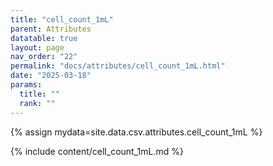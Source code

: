 ```yaml
---
title: "cell_count_1mL"
parent: Attributes
datatable: true
layout: page
nav_order: "22"
permalink: "docs/attributes/cell_count_1mL.html"
date: "2025-03-18"
params:
  title: ""
  rank: ""
---
```

{% assign mydata=site.data.csv.attributes.cell_count_1mL %} 

{% include content/cell_count_1mL.md %}
